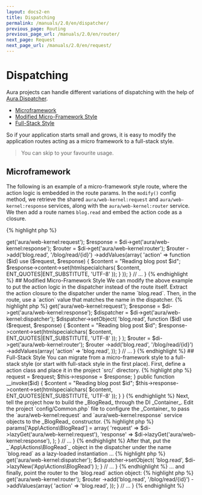 ```yaml
---
layout: docs2-en
title: Dispatching
permalink: /manuals/2.0/en/dispatcher/
previous_page: Routing
previous_page_url: /manuals/2.0/en/router/
next_page: Request
next_page_url: /manuals/2.0/en/request/
---
```


# Dispatching

Aura projects can handle different variations of dispatching with the help of [Aura.Dispatcher](https://github.com/auraphp/Aura.Dispatcher).

* [Microframework](#microframework)
* [Modified Micro-Framework Style](#modified-micro-framework-style)
* [Full-Stack Style](#full-stack-style)

So if your application starts small and grows, it is easy to modify the application routes acting as a micro framework to a full-stack style.

> You can skip to your favourite usage.

## Microframework

The following is an example of a micro-framework style route, where the action logic is embedded in the route params. In the `modify()` config method, we retrieve the shared `aura/web-kernel:request` and `aura/web-kernel:response` services, along with the `aura/web-kernel:router` service. We then add a route names `blog.read` and embed the action code as a closure.

{% highlight php %}
<?php
namespace Aura\Web_Project\_Config;

use Aura\Di\Config;
use Aura\Di\Container;

class Common extends Config
{
    // ...

    public function modify(Container $di)
    {
        $request = $di->get('aura/web-kernel:request');
        $response = $di->get('aura/web-kernel:response');

        $router = $di->get('aura/web-kernel:router');
        $router
            ->add('blog.read', '/blog/read/{id}')
            ->addValues(array(
                'action' => function ($id) use ($request, $response) {
                    $content = "Reading blog post $id";
                    $response->content->set(htmlspecialchars(
                        $content, ENT_QUOTES|ENT_SUBSTITUTE, 'UTF-8'
                    ));
                }
            ));
    }

    // ...
}
{% endhighlight %}

## Modified Micro-Framework Style

We can modify the above example to put the action logic in the dispatcher instead of the route itself.

Extract the action closure to the dispatcher under the name `blog.read`. Then, in the route, use a `action` value that matches the name in the dispatcher.

{% highlight php %}
<?php
namespace Aura\Web_Project\_Config;

use Aura\Di\Config;
use Aura\Di\Container;

class Common extends Config
{
    // ...

    public function modify(Container $di)
    {
        $request = $di->get('aura/web-kernel:request');
        $response = $di->get('aura/web-kernel:response');

        $dispatcher = $di->get('aura/web-kernel:dispatcher');
        $dispatcher->setObject(
            'blog.read',
            function ($id) use ($request, $response) {
                $content = "Reading blog post $id";
                $response->content->set(htmlspecialchars(
                    $content, ENT_QUOTES|ENT_SUBSTITUTE, 'UTF-8'
                ));
            }
        );

        $router = $di->get('aura/web-kernel:router');
        $router
            ->add('blog.read', '/blog/read/{id}')
            ->addValues(array(
                'action' => 'blog.read',
            ));
    }

    // ...
}
{% endhighlight %}

## Full-Stack Style

You can migrate from a micro-framework style to a full-stack style (or start with full-stack style in the first place).

First, define a action class and place it in the project `src/` directory.

{% highlight php %}
<?php
/**
 * {$PROJECT_PATH}/src/App/Actions/BlogRead.php
 */
namespace App\Actions;

use Aura\Web\Request;
use Aura\Web\Response;

class BlogRead
{
    public function __construct(Request $request, Response $response)
    {
        $this->request = $request;
        $this->response = $response;
    }

    public function __invoke($id)
    {
        $content = "Reading blog post $id";
        $this->response->content->set(htmlspecialchars(
            $content, ENT_QUOTES|ENT_SUBSTITUTE, 'UTF-8'
        ));
    }
}
{% endhighlight %}

Next, tell the project how to build the _BlogRead_ through the DI _Container_. Edit the project `config/Common.php` file to configure the _Container_ to pass the `aura/web-kernel:request` and `aura/web-kernel:response` service objects to the _BlogRead_ constructor.

{% highlight php %}
<?php
namespace Aura\Web_Project\_Config;

use Aura\Di\Config;
use Aura\Di\Container;

class Common extends Config
{
    public function define(Container $di)
    {
        // ...

        $di->params['App\Actions\BlogRead'] = array(
            'request' => $di->lazyGet('aura/web-kernel:request'),
            'response' => $di->lazyGet('aura/web-kernel:response'),
        );
    }

    // ...
}
{% endhighlight %}

After that, put the _`App\Actions\BlogRead`_ object in the dispatcher under the name `blog.read` as a lazy-loaded instantiation ...

{% highlight php %}
<?php
namespace Aura\Web_Project\_Config;

use Aura\Di\Config;
use Aura\Di\Container;

class Common extends Config
{
    // ...

    public function modify(Container $di)
    {
        // ...
        $dispatcher = $di->get('aura/web-kernel:dispatcher');
        $dispatcher->setObject(
            'blog.read',
            $di->lazyNew('App\Actions\BlogRead')
        );
    }

    // ...
}
{% endhighlight %}

... and finally, point the router to the `blog.read` action object:

{% highlight php %}
<?php
namespace Aura\Web_Project\_Config;

use Aura\Di\Config;
use Aura\Di\Container;

class Common extends Config
{
    // ...

    public function modify(Container $di)
    {
        // ...
        $router = $di->get('aura/web-kernel:router');
        $router
            ->add('blog.read', '/blog/read/{id}')
            ->addValues(array(
                'action' => 'blog.read',
            ));
    }

    // ...
}
{% endhighlight %}
